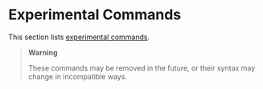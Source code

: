 # Experimental Commands

This section lists [experimental commands](@docroot@/development/experimental-features.md#xp-feature-nix-command).

> **Warning**
>
> These commands may be removed in the future, or their syntax may
> change in incompatible ways.
